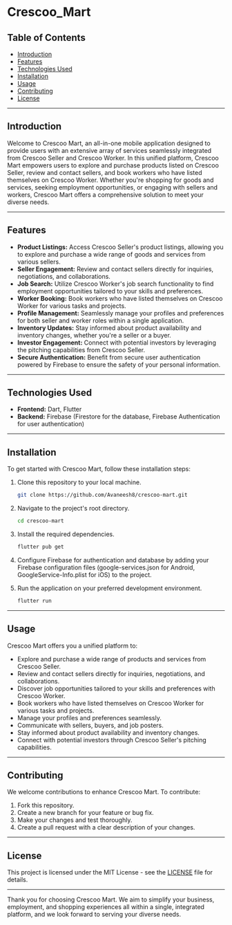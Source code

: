 # Crescoo_Mart

## Table of Contents

- [Introduction](#introduction)
- [Features](#features)
- [Technologies Used](#technologies-used)
- [Installation](#installation)
- [Usage](#usage)
- [Contributing](#contributing)
- [License](#license)

---

## Introduction

Welcome to Crescoo Mart, an all-in-one mobile application designed to provide users with an extensive array of services seamlessly integrated from Crescoo Seller and Crescoo Worker. In this unified platform, Crescoo Mart empowers users to explore and purchase products listed on Crescoo Seller, review and contact sellers, and book workers who have listed themselves on Crescoo Worker. Whether you're shopping for goods and services, seeking employment opportunities, or engaging with sellers and workers, Crescoo Mart offers a comprehensive solution to meet your diverse needs.  

---

## Features

- **Product Listings:** Access Crescoo Seller's product listings, allowing you to explore and purchase a wide range of goods and services from various sellers.
- **Seller Engagement:** Review and contact sellers directly for inquiries, negotiations, and collaborations.
- **Job Search:** Utilize Crescoo Worker's job search functionality to find employment opportunities tailored to your skills and preferences.
- **Worker Booking:** Book workers who have listed themselves on Crescoo Worker for various tasks and projects.
- **Profile Management:** Seamlessly manage your profiles and preferences for both seller and worker roles within a single application.
- **Inventory Updates:** Stay informed about product availability and inventory changes, whether you're a seller or a buyer.
- **Investor Engagement:** Connect with potential investors by leveraging the pitching capabilities from Crescoo Seller.
- **Secure Authentication:** Benefit from secure user authentication powered by Firebase to ensure the safety of your personal information.

---

## Technologies Used

- **Frontend:** Dart, Flutter
- **Backend:** Firebase (Firestore for the database, Firebase Authentication for user authentication)

---

## Installation

To get started with Crescoo Mart, follow these installation steps:

1. Clone this repository to your local machine.

   ```bash
   git clone https://github.com/Avaneesh8/crescoo-mart.git
   ```

2. Navigate to the project's root directory.

   ```bash
   cd crescoo-mart
   ```

3. Install the required dependencies.

   ```bash
   flutter pub get
   ```

4. Configure Firebase for authentication and database by adding your Firebase configuration files (google-services.json for Android, GoogleService-Info.plist for iOS) to the project.

5. Run the application on your preferred development environment.

   ```bash
   flutter run
   ```

---

## Usage

Crescoo Mart offers you a unified platform to:

- Explore and purchase a wide range of products and services from Crescoo Seller.
- Review and contact sellers directly for inquiries, negotiations, and collaborations.
- Discover job opportunities tailored to your skills and preferences with Crescoo Worker.
- Book workers who have listed themselves on Crescoo Worker for various tasks and projects.
- Manage your profiles and preferences seamlessly.
- Communicate with sellers, buyers, and job posters.
- Stay informed about product availability and inventory changes.
- Connect with potential investors through Crescoo Seller's pitching capabilities.

---

## Contributing

We welcome contributions to enhance Crescoo Mart. To contribute:

1. Fork this repository.
2. Create a new branch for your feature or bug fix.
3. Make your changes and test thoroughly.
4. Create a pull request with a clear description of your changes.

---

## License

This project is licensed under the MIT License - see the [LICENSE](LICENSE) file for details.

---

Thank you for choosing Crescoo Mart. We aim to simplify your business, employment, and shopping experiences all within a single, integrated platform, and we look forward to serving your diverse needs.
